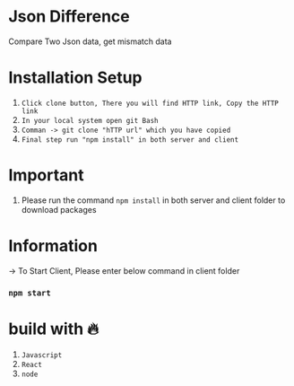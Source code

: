 # Json Difference
  
  Compare Two Json data, get mismatch data
  
# Installation Setup 
 
 1. `Click clone button, There you will find HTTP link, Copy the HTTP link`
 2. `In your local system open git Bash`
 3. `Comman -> git clone "hTTP url" which you have copied`
 4. `Final step run "npm install" in both server and client`

# Important
 
  1. Please run the command `npm install` in both server and client folder to download packages
 
# Information

 -> To Start Client, Please enter below command in client folder

 ### `npm start`
 
 # build with 🔥
  
  1. `Javascript`
  2. `React`
  3. `node`

